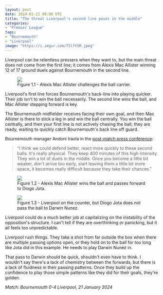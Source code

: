 ```yaml
---
layout: post
date: 2024-01-22 08:00 UTC
title: "The threat Liverpool's second line poses in the middle"
categories:
- "Premier League"
tags:
- "Bournemouth"
- "Liverpool"
image: "https://i.imgur.com/f5lfY5R.jpeg"
---
```


Liverpool can be relentless pressers when they want to, but the main threat does not come from the first line; it comes from Alexis Mac Allister winning 12 of 17 ground duels against Bournemouth in the second line. 

<!---more--->

<figure>
    <img src="https://i.imgur.com/V6kO1DX.jpeg">
    <figcaption>Figure 1.1 - Alexis Mac Allister challenges the ball carrier.</figcaption>
</figure> 

Liverpool's first line forces Bournemouth's back-line into playing quicker. Their job isn't to win the ball necessarily. The second line wins the ball, and Mac Allister stepping forward is key. 

The Bournemouth midfielder receives facing their own goal, and then Mac Allister is there to stick a leg in and win the ball centrally. You win the ball centrally, and then your first line is not actively chasing the ball; they are ready, waiting to quickly catch Bournemouth's back line off guard.

Bournemouth manager Andoni Iraola in the [post-match press conference](https://youtu.be/01X_koQUPDE?si=KQuqOb0yA1vdeFZS): 

> "I think we could defend better, react more quickly to these second balls. It's really physical. They keep 400 minutes of this high intensity. They win a lot of duels in the middle. Once you become a little bit weaker, don't arrive too early, start leaving them a little bit more space, it becomes really difficult because they take their chances."

<figure>
    <img src="https://i.imgur.com/f5lfY5R.jpeg">
    <figcaption>Figure 1.2 - Alexis Mac Allister wins the ball and passes forward to Diogo Jota.</figcaption>
</figure> 

<figure>
    <img src="https://i.imgur.com/VnI8JO1.jpeg">
    <figcaption>Figure 1.3 - Liverpool on the counter, but Diogo Jota does not pass the ball to Darwin Nunez.</figcaption>
</figure> 

Liverpool could do a much better job at capitalizing on the instability of the opposition's structure. I can't tell if they are overthinking or panicking, but it all feels too unpredictable. 

Liverpool rush things. They take a shot from far outside the box when there are multiple passing options open, or they hold on to the ball for too long like Jota did in this example. He needs to play Darwin Nunez in.

That pass to Darwin should be quick, shouldn't even have to think. I wouldn't say there's a lack of chemistry between the forwards, but there is a lack of fluidness in their passing patterns. Once they build up the confidence to play those simple patterns like they did for their goals, they're golden.

*Match: Bournemouth 0-4 Liverpool, 21 January 2024*
